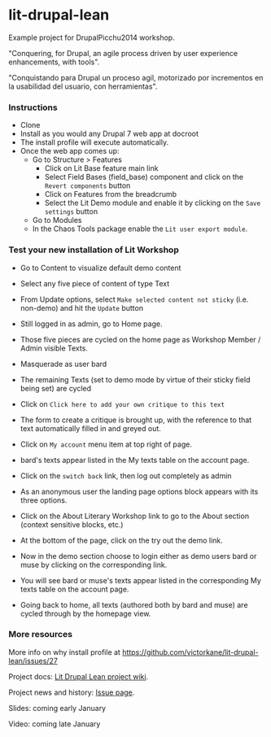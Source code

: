 lit-drupal-lean
===============

Example project for DrupalPicchu2014 workshop.

"Conquering, for Drupal, an agile process driven by user experience enhancements, with tools".

"Conquistando para Drupal un proceso agil, motorizado por incrementos en la usabilidad del usuario, con herramientas".

### Instructions

* Clone
* Install as you would any Drupal 7 web app at docroot
* The install profile will execute automatically.
* Once the web app comes up:
  * Go to Structure > Features
    * Click on Lit Base feature main link
    * Select Field Bases (field_base) component and click on the `Revert components` button
    * Click on Features from the breadcrumb
    * Select the Lit Demo module and enable it by clicking on the `Save settings` button
  * Go to Modules
  * In the Chaos Tools package enable the `Lit user export module`.

### Test your new installation of Lit Workshop

* Go to Content to visualize default demo content
* Select any five piece of content of type Text
* From Update options, select `Make selected content not sticky` (i.e. non-demo) and hit the `Update` button
* Still logged in as admin, go to Home page.
* Those five pieces are cycled on the home page as Workshop Member / Admin visible Texts.

* Masquerade as user bard
* The remaining Texts (set to demo mode by virtue of their sticky field being set) are cycled
* Click on `Click here to add your own critique to this text`
* The form to create a critique is brought up, with the reference to that text automatically filled in and greyed out.
* Click on `My account` menu item at top right of page.
* bard's texts appear listed in the My texts table on the account page.

* Click on the `switch back` link, then log out completely as admin
* As an anonymous user the landing page options block appears with its three options.
* Click on the About Literary Workshop link to go to the About section (context sensitive blocks, etc.)
* At the bottom of the page, click on the try out the demo link. 
* Now in the demo section choose to login either as demo users bard or muse by clicking on the corresponding link.
* You will see bard or muse's texts appear listed in the corresponding My texts table on the account page.
* Going back to home, all texts (authored both by bard and muse) are cycled through by the homepage view.

### More resources

More info on why install profile at https://github.com/victorkane/lit-drupal-lean/issues/27

Project docs: [Lit Drupal Lean project wiki](https://github.com/victorkane/lit-drupal-lean/wiki). 

Project news and history: [Issue page](https://github.com/victorkane/lit-drupal-lean/issues?state=open).

Slides: coming early January

Video: coming late January
